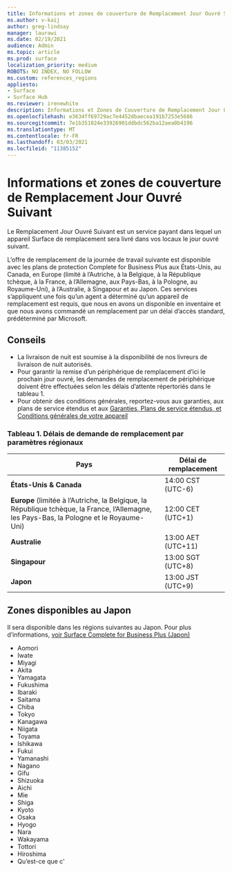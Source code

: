 ```yaml
---
title: Informations et zones de couverture de Remplacement Jour Ouvré Suivant
ms.author: v-kaij
author: greg-lindsay
manager: laurawi
ms.date: 02/19/2021
audience: Admin
ms.topic: article
ms.prod: surface
localization_priority: medium
ROBOTS: NO INDEX, NO FOLLOW
ms.custom: references_regions
appliesto:
- Surface
- Surface Hub
ms.reviewer: irenewhite
description: Informations et Zones de Couverture de Remplacement Jour Ouvré Suivant.
ms.openlocfilehash: e3634ff69729ac7e4452dbaecea191b7253e5686
ms.sourcegitcommit: 7e1b351024e33926901ddbdc562ba12aea0b4196
ms.translationtype: MT
ms.contentlocale: fr-FR
ms.lasthandoff: 03/03/2021
ms.locfileid: "11385152"
---
```

# <a name="next-business-day-replacement-information--coverage-areas"></a>Informations et zones de couverture de Remplacement Jour Ouvré Suivant

Le Remplacement Jour Ouvré Suivant est un service payant dans lequel un appareil Surface de remplacement sera livré dans vos locaux le jour ouvré suivant. 

L’offre de remplacement de la journée de travail suivante est disponible avec les plans de protection Complete for Business Plus aux États-Unis, au Canada, en Europe (limité à l’Autriche, à la Belgique, à la République tchèque, à la France, à l’Allemagne, aux Pays-Bas, à la Pologne, au Royaume-Uni), à l’Australie, à Singapour et au Japon. Ces services s’appliquent une fois qu’un agent a déterminé qu’un appareil de remplacement est requis, que nous en avons un disponible en inventaire et que nous avons commandé un remplacement par un délai d’accès standard, prédéterminé par Microsoft. 

## <a name="guidelines"></a>Conseils

- La livraison de nuit est soumise à la disponibilité de nos livreurs de livraison de nuit autorisés.
- Pour garantir la remise d’un périphérique de remplacement d’ici le prochain jour ouvré, les demandes de remplacement de périphérique doivent être effectuées selon les délais d’attente répertoriés dans le tableau 1. 
- Pour obtenir des conditions générales, reportez-vous aux garanties, aux plans de service étendus et aux [Garanties, Plans de service étendus, et Conditions générales de votre appareil](https://support.microsoft.com/topic/warranties-extended-service-plans-and-terms-conditions-for-your-device-eedf7a23-84a7-1a47-480b-0e10503eedf5)

### <a name="table-1-replacement-request-cutoff-times-by-locale"></a>Tableau 1. Délais de demande de remplacement par paramètres régionaux

| Pays                                                                                                    | Délai de remplacement |
| -------------------------------------------------------------------------------------------------------------- | --------------- |
| **États-Unis & Canada**                                                                                     | 14:00 CST (UTC-6)      |
| **Europe** (limitée à l’Autriche, la Belgique, la République tchèque, la France, l’Allemagne, les Pays-Bas, la Pologne et le Royaume-Uni) | 12:00 CET (UTC+1)     |
| **Australie**                                                                                                  | 13:00 AET (UTC+11)    |
| **Singapour**                                                                                                  | 13:00 SGT (UTC+8)   |
| **Japon**                                                                                                      | 13:00 JST (UTC+9)   |


##  <a name="available-areas-in-japan"></a>Zones disponibles au Japon 

Il sera disponible dans les régions suivantes au Japon. Pour plus d’informations, [voir Surface Complete for Business Plus (Japon)](https://cdn.techcommunity.microsoft.com/assets/Surface/jp-next-day-replace-surface.pdf)

- Aomori
- Iwate
- Miyagi
- Akita
- Yamagata
- Fukushima
- Ibaraki
- Saitama
- Chiba
- Tokyo
- Kanagawa
- Niigata
- Toyama
- Ishikawa
- Fukui
- Yamanashi
- Nagano
- Gifu
- Shizuoka
- Aichi
- Mie
- Shiga
- Kyoto
- Osaka
- Hyogo
- Nara
- Wakayama
- Tottori
- Hiroshima
- Qu’est-ce que c'

